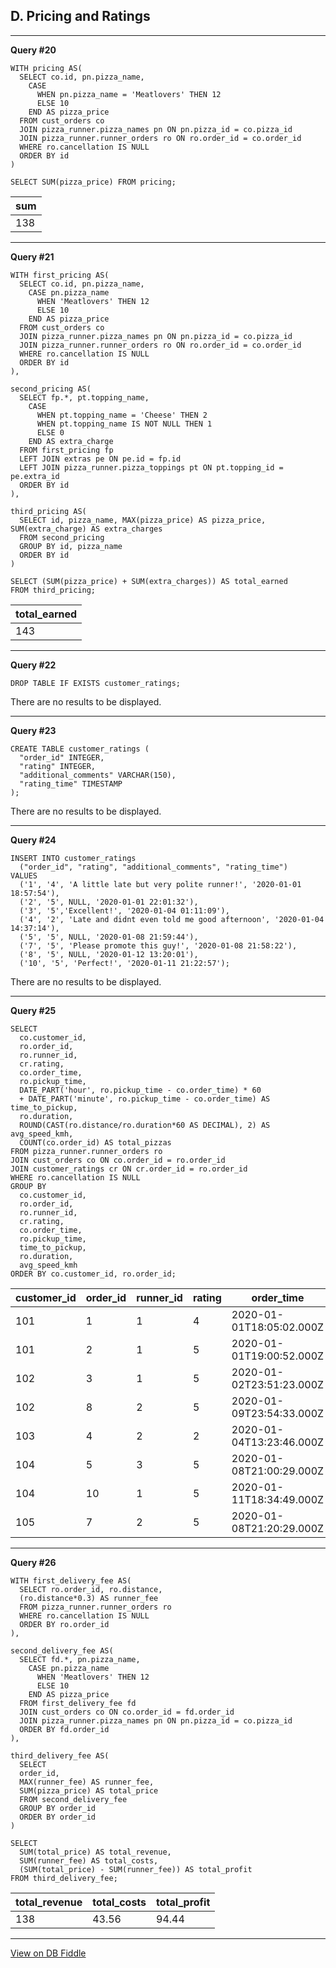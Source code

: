## D. Pricing and Ratings
---
**Query #20**

    WITH pricing AS(
      SELECT co.id, pn.pizza_name,
        CASE
          WHEN pn.pizza_name = 'Meatlovers' THEN 12
          ELSE 10
        END AS pizza_price
      FROM cust_orders co
      JOIN pizza_runner.pizza_names pn ON pn.pizza_id = co.pizza_id
      JOIN pizza_runner.runner_orders ro ON ro.order_id = co.order_id
      WHERE ro.cancellation IS NULL
      ORDER BY id
    )
    
    SELECT SUM(pizza_price) FROM pricing;

| sum |
| --- |
| 138 |

---
**Query #21**

    WITH first_pricing AS(
      SELECT co.id, pn.pizza_name,
        CASE pn.pizza_name
          WHEN 'Meatlovers' THEN 12
          ELSE 10
        END AS pizza_price
      FROM cust_orders co
      JOIN pizza_runner.pizza_names pn ON pn.pizza_id = co.pizza_id
      JOIN pizza_runner.runner_orders ro ON ro.order_id = co.order_id
      WHERE ro.cancellation IS NULL
      ORDER BY id
    ),
    
    second_pricing AS(
      SELECT fp.*, pt.topping_name,
        CASE 
          WHEN pt.topping_name = 'Cheese' THEN 2
          WHEN pt.topping_name IS NOT NULL THEN 1
          ELSE 0
        END AS extra_charge
      FROM first_pricing fp
      LEFT JOIN extras pe ON pe.id = fp.id
      LEFT JOIN pizza_runner.pizza_toppings pt ON pt.topping_id = pe.extra_id
      ORDER BY id
    ),
    
    third_pricing AS(
      SELECT id, pizza_name, MAX(pizza_price) AS pizza_price, SUM(extra_charge) AS extra_charges
      FROM second_pricing
      GROUP BY id, pizza_name
      ORDER BY id
    )
    
    SELECT (SUM(pizza_price) + SUM(extra_charges)) AS total_earned
    FROM third_pricing;

| total_earned |
| ------------ |
| 143          |

---
**Query #22**

    DROP TABLE IF EXISTS customer_ratings;

There are no results to be displayed.

---
**Query #23**

    CREATE TABLE customer_ratings (
      "order_id" INTEGER,
      "rating" INTEGER,
      "additional_comments" VARCHAR(150),
      "rating_time" TIMESTAMP
    );

There are no results to be displayed.

---
**Query #24**

    INSERT INTO customer_ratings
      ("order_id", "rating", "additional_comments", "rating_time")
    VALUES
      ('1', '4', 'A little late but very polite runner!', '2020-01-01 18:57:54'),
      ('2', '5', NULL, '2020-01-01 22:01:32'),
      ('3', '5','Excellent!', '2020-01-04 01:11:09'),
      ('4', '2', 'Late and didnt even told me good afternoon', '2020-01-04 14:37:14'),
      ('5', '5', NULL, '2020-01-08 21:59:44'),
      ('7', '5', 'Please promote this guy!', '2020-01-08 21:58:22'),
      ('8', '5', NULL, '2020-01-12 13:20:01'),
      ('10', '5', 'Perfect!', '2020-01-11 21:22:57');

There are no results to be displayed.

---
**Query #25**

    SELECT
      co.customer_id,
      ro.order_id,
      ro.runner_id,
      cr.rating,
      co.order_time,
      ro.pickup_time,
      DATE_PART('hour', ro.pickup_time - co.order_time) * 60
      + DATE_PART('minute', ro.pickup_time - co.order_time) AS time_to_pickup,
      ro.duration,
      ROUND(CAST(ro.distance/ro.duration*60 AS DECIMAL), 2) AS avg_speed_kmh,
      COUNT(co.order_id) AS total_pizzas
    FROM pizza_runner.runner_orders ro
    JOIN cust_orders co ON co.order_id = ro.order_id
    JOIN customer_ratings cr ON cr.order_id = ro.order_id
    WHERE ro.cancellation IS NULL
    GROUP BY
      co.customer_id,
      ro.order_id,
      ro.runner_id,
      cr.rating,
      co.order_time,
      ro.pickup_time,
      time_to_pickup,
      ro.duration,
      avg_speed_kmh
    ORDER BY co.customer_id, ro.order_id;

| customer_id | order_id | runner_id | rating | order_time               | pickup_time              | time_to_pickup | duration | avg_speed_kmh | total_pizzas |
| ----------- | -------- | --------- | ------ | ------------------------ | ------------------------ | -------------- | -------- | ------------- | ------------ |
| 101         | 1        | 1         | 4      | 2020-01-01T18:05:02.000Z | 2020-01-01T18:15:34.000Z | 10             | 32       | 37.50         | 1            |
| 101         | 2        | 1         | 5      | 2020-01-01T19:00:52.000Z | 2020-01-01T19:10:54.000Z | 10             | 27       | 44.44         | 1            |
| 102         | 3        | 1         | 5      | 2020-01-02T23:51:23.000Z | 2020-01-03T00:12:37.000Z | 21             | 20       | 40.20         | 2            |
| 102         | 8        | 2         | 5      | 2020-01-09T23:54:33.000Z | 2020-01-10T00:15:02.000Z | 20             | 15       | 93.60         | 1            |
| 103         | 4        | 2         | 2      | 2020-01-04T13:23:46.000Z | 2020-01-04T13:53:03.000Z | 29             | 40       | 35.10         | 3            |
| 104         | 5        | 3         | 5      | 2020-01-08T21:00:29.000Z | 2020-01-08T21:10:57.000Z | 10             | 15       | 40.00         | 1            |
| 104         | 10       | 1         | 5      | 2020-01-11T18:34:49.000Z | 2020-01-11T18:50:20.000Z | 15             | 10       | 60.00         | 2            |
| 105         | 7        | 2         | 5      | 2020-01-08T21:20:29.000Z | 2020-01-08T21:30:45.000Z | 10             | 25       | 60.00         | 1            |

---
**Query #26**

    WITH first_delivery_fee AS(
      SELECT ro.order_id, ro.distance,
      (ro.distance*0.3) AS runner_fee
      FROM pizza_runner.runner_orders ro
      WHERE ro.cancellation IS NULL
      ORDER BY ro.order_id
    ),
    
    second_delivery_fee AS(
      SELECT fd.*, pn.pizza_name,
        CASE pn.pizza_name
          WHEN 'Meatlovers' THEN 12
          ELSE 10
        END AS pizza_price
      FROM first_delivery_fee fd
      JOIN cust_orders co ON co.order_id = fd.order_id
      JOIN pizza_runner.pizza_names pn ON pn.pizza_id = co.pizza_id
      ORDER BY fd.order_id
    ),
    
    third_delivery_fee AS(
      SELECT
      order_id,
      MAX(runner_fee) AS runner_fee,
      SUM(pizza_price) AS total_price
      FROM second_delivery_fee
      GROUP BY order_id
      ORDER BY order_id
    )
    
    SELECT
      SUM(total_price) AS total_revenue,
      SUM(runner_fee) AS total_costs,
      (SUM(total_price) - SUM(runner_fee)) AS total_profit
    FROM third_delivery_fee;

| total_revenue | total_costs | total_profit |
| ------------- | ----------- | ------------ |
| 138           | 43.56       | 94.44        |

---

[View on DB Fiddle](https://www.db-fiddle.com/f/7VcQKQwsS3CTkGRFG7vu98/65)
